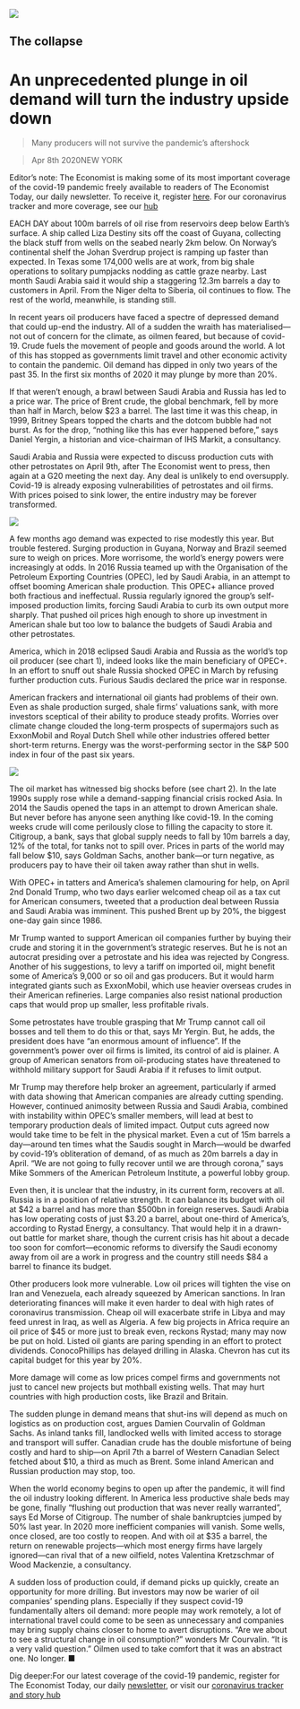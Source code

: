 ![](./images/20200411_BBP001_0.jpg)

## The collapse

# An unprecedented plunge in oil demand will turn the industry upside down

> Many producers will not survive the pandemic’s aftershock

> Apr 8th 2020NEW YORK

Editor’s note: The Economist is making some of its most important coverage of the covid-19 pandemic freely available to readers of The Economist Today, our daily newsletter. To receive it, register [here](https://www.economist.com//newslettersignup). For our coronavirus tracker and more coverage, see our [hub](https://www.economist.com//coronavirus)

EACH DAY about 100m barrels of oil rise from reservoirs deep below Earth’s surface. A ship called Liza Destiny sits off the coast of Guyana, collecting the black stuff from wells on the seabed nearly 2km below. On Norway’s continental shelf the Johan Sverdrup project is ramping up faster than expected. In Texas some 174,000 wells are at work, from big shale operations to solitary pumpjacks nodding as cattle graze nearby. Last month Saudi Arabia said it would ship a staggering 12.3m barrels a day to customers in April. From the Niger delta to Siberia, oil continues to flow. The rest of the world, meanwhile, is standing still.

In recent years oil producers have faced a spectre of depressed demand that could up-end the industry. All of a sudden the wraith has materialised—not out of concern for the climate, as oilmen feared, but because of covid-19. Crude fuels the movement of people and goods around the world. A lot of this has stopped as governments limit travel and other economic activity to contain the pandemic. Oil demand has dipped in only two years of the past 35. In the first six months of 2020 it may plunge by more than 20%.

If that weren’t enough, a brawl between Saudi Arabia and Russia has led to a price war. The price of Brent crude, the global benchmark, fell by more than half in March, below $23 a barrel. The last time it was this cheap, in 1999, Britney Spears topped the charts and the dotcom bubble had not burst. As for the drop, “nothing like this has ever happened before,” says Daniel Yergin, a historian and vice-chairman of IHS Markit, a consultancy.

Saudi Arabia and Russia were expected to discuss production cuts with other petrostates on April 9th, after The Economist went to press, then again at a G20 meeting the next day. Any deal is unlikely to end oversupply. Covid-19 is already exposing vulnerabilities of petrostates and oil firms. With prices poised to sink lower, the entire industry may be forever transformed.

![](./images/20200411_BBC176.png)

A few months ago demand was expected to rise modestly this year. But trouble festered. Surging production in Guyana, Norway and Brazil seemed sure to weigh on prices. More worrisome, the world’s energy powers were increasingly at odds. In 2016 Russia teamed up with the Organisation of the Petroleum Exporting Countries (OPEC), led by Saudi Arabia, in an attempt to offset booming American shale production. This OPEC+ alliance proved both fractious and ineffectual. Russia regularly ignored the group’s self-imposed production limits, forcing Saudi Arabia to curb its own output more sharply. That pushed oil prices high enough to shore up investment in American shale but too low to balance the budgets of Saudi Arabia and other petrostates.

America, which in 2018 eclipsed Saudi Arabia and Russia as the world’s top oil producer (see chart 1), indeed looks like the main beneficiary of OPEC+. In an effort to snuff out shale Russia shocked OPEC in March by refusing further production cuts. Furious Saudis declared the price war in response.



American frackers and international oil giants had problems of their own. Even as shale production surged, shale firms’ valuations sank, with more investors sceptical of their ability to produce steady profits. Worries over climate change clouded the long-term prospects of supermajors such as ExxonMobil and Royal Dutch Shell while other industries offered better short-term returns. Energy was the worst-performing sector in the S&P 500 index in four of the past six years.

![](./images/20200411_BBC154.png)

The oil market has witnessed big shocks before (see chart 2). In the late 1990s supply rose while a demand-sapping financial crisis rocked Asia. In 2014 the Saudis opened the taps in an attempt to drown American shale. But never before has anyone seen anything like covid-19. In the coming weeks crude will come perilously close to filling the capacity to store it. Citigroup, a bank, says that global supply needs to fall by 10m barrels a day, 12% of the total, for tanks not to spill over. Prices in parts of the world may fall below $10, says Goldman Sachs, another bank—or turn negative, as producers pay to have their oil taken away rather than shut in wells.

With OPEC+ in tatters and America’s shalemen clamouring for help, on April 2nd Donald Trump, who two days earlier welcomed cheap oil as a tax cut for American consumers, tweeted that a production deal between Russia and Saudi Arabia was imminent. This pushed Brent up by 20%, the biggest one-day gain since 1986.

Mr Trump wanted to support American oil companies further by buying their crude and storing it in the government’s strategic reserves. But he is not an autocrat presiding over a petrostate and his idea was rejected by Congress. Another of his suggestions, to levy a tariff on imported oil, might benefit some of America’s 9,000 or so oil and gas producers. But it would harm integrated giants such as ExxonMobil, which use heavier overseas crudes in their American refineries. Large companies also resist national production caps that would prop up smaller, less profitable rivals.

Some petrostates have trouble grasping that Mr Trump cannot call oil bosses and tell them to do this or that, says Mr Yergin. But, he adds, the president does have “an enormous amount of influence”. If the government’s power over oil firms is limited, its control of aid is plainer. A group of American senators from oil-producing states have threatened to withhold military support for Saudi Arabia if it refuses to limit output.

Mr Trump may therefore help broker an agreement, particularly if armed with data showing that American companies are already cutting spending. However, continued animosity between Russia and Saudi Arabia, combined with instability within OPEC’s smaller members, will lead at best to temporary production deals of limited impact. Output cuts agreed now would take time to be felt in the physical market. Even a cut of 15m barrels a day—around ten times what the Saudis sought in March—would be dwarfed by covid-19’s obliteration of demand, of as much as 20m barrels a day in April. “We are not going to fully recover until we are through corona,” says Mike Sommers of the American Petroleum Institute, a powerful lobby group.

Even then, it is unclear that the industry, in its current form, recovers at all. Russia is in a position of relative strength. It can balance its budget with oil at $42 a barrel and has more than $500bn in foreign reserves. Saudi Arabia has low operating costs of just $3.20 a barrel, about one-third of America’s, according to Rystad Energy, a consultancy. That would help it in a drawn-out battle for market share, though the current crisis has hit about a decade too soon for comfort—economic reforms to diversify the Saudi economy away from oil are a work in progress and the country still needs $84 a barrel to finance its budget.

Other producers look more vulnerable. Low oil prices will tighten the vise on Iran and Venezuela, each already squeezed by American sanctions. In Iran deteriorating finances will make it even harder to deal with high rates of coronavirus transmission. Cheap oil will exacerbate strife in Libya and may feed unrest in Iraq, as well as Algeria. A few big projects in Africa require an oil price of $45 or more just to break even, reckons Rystad; many may now be put on hold. Listed oil giants are paring spending in an effort to protect dividends. ConocoPhillips has delayed drilling in Alaska. Chevron has cut its capital budget for this year by 20%.

More damage will come as low prices compel firms and governments not just to cancel new projects but mothball existing wells. That may hurt countries with high production costs, like Brazil and Britain.

The sudden plunge in demand means that shut-ins will depend as much on logistics as on production cost, argues Damien Courvalin of Goldman Sachs. As inland tanks fill, landlocked wells with limited access to storage and transport will suffer. Canadian crude has the double misfortune of being costly and hard to ship—on April 7th a barrel of Western Canadian Select fetched about $10, a third as much as Brent. Some inland American and Russian production may stop, too.

When the world economy begins to open up after the pandemic, it will find the oil industry looking different. In America less productive shale beds may be gone, finally “flushing out production that was never really warranted”, says Ed Morse of Citigroup. The number of shale bankruptcies jumped by 50% last year. In 2020 more inefficient companies will vanish. Some wells, once closed, are too costly to reopen. And with oil at $35 a barrel, the return on renewable projects—which most energy firms have largely ignored—can rival that of a new oilfield, notes Valentina Kretzschmar of Wood Mackenzie, a consultancy.

A sudden loss of production could, if demand picks up quickly, create an opportunity for more drilling. But investors may now be warier of oil companies’ spending plans. Especially if they suspect covid-19 fundamentally alters oil demand: more people may work remotely, a lot of international travel could come to be seen as unnecessary and companies may bring supply chains closer to home to avert disruptions. “Are we about to see a structural change in oil consumption?” wonders Mr Courvalin. “It is a very valid question.” Oilmen used to take comfort that it was an abstract one. No longer. ■

Dig deeper:For our latest coverage of the covid-19 pandemic, register for The Economist Today, our daily [newsletter](https://www.economist.com//newslettersignup), or visit our [coronavirus tracker and story hub](https://www.economist.com//coronavirus)